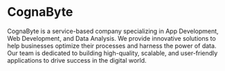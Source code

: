 # CognaByte
CognaByte is a service-based company specializing in App Development, Web Development, and Data Analysis. We provide innovative solutions to help businesses optimize their processes and harness the power of data. Our team is dedicated to building high-quality, scalable, and user-friendly applications to drive success in the digital world.
